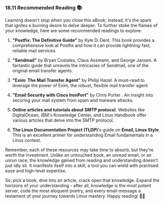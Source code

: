 ### 18.11 Recommended Reading 📚

Learning doesn't stop when you close this eBook; instead, it's the spark that ignites a burning desire to delve deeper. To further stoke the flames of your knowledge, here are some recommended readings to explore:

1. **"Postfix: The Definitive Guide"** by Kyle D. Dent. This book provides a comprehensive look at Postfix and how it can provide lightning-fast, reliable mail services.

2. **"Sendmail"** by Bryan Costales, Claus Assmann, and George Jansen. A fantastic guide that unravels the intricacies of Sendmail, one of the original email transfer agents.

3. **"Exim: The Mail Transfer Agent"** by Philip Hazel. A must-read to leverage the power of Exim, the robust, flexible mail transfer agent.

4. **"Email Security with Cisco IronPort"** by Chris Porter . An insight into securing your mail system from spam and malware attacks.

5. **Online articles and tutorials about SMTP protocol**. Websites like DigitalOcean, IBM's Knowledge Center, and Linux Handbook offer various articles that delve into the SMTP protocol.

6. **The Linux Documentation Project (TLDP)**'s guide on **Email, Linux Style**. This is an excellent primer for understanding Email fundamentals in a Linux context.

Remember, each of these resources may take time to absorb, but they're worth the investment. Unlike an untouched book, an unread email, or an unrun race, the knowledge gained from reading and understanding doesn’t just idly sit. It manifests itself into a skill, a tool you can wield with practised ease and high-level expertise.

So, pick a book, dive into an article, crack open that knowledge. Expand the horizons of your understanding - after all, knowledge is the most potent server, code the most eloquent poetry, and every email message a testament of your journey towards Linux mastery. Happy reading! 🎉📖